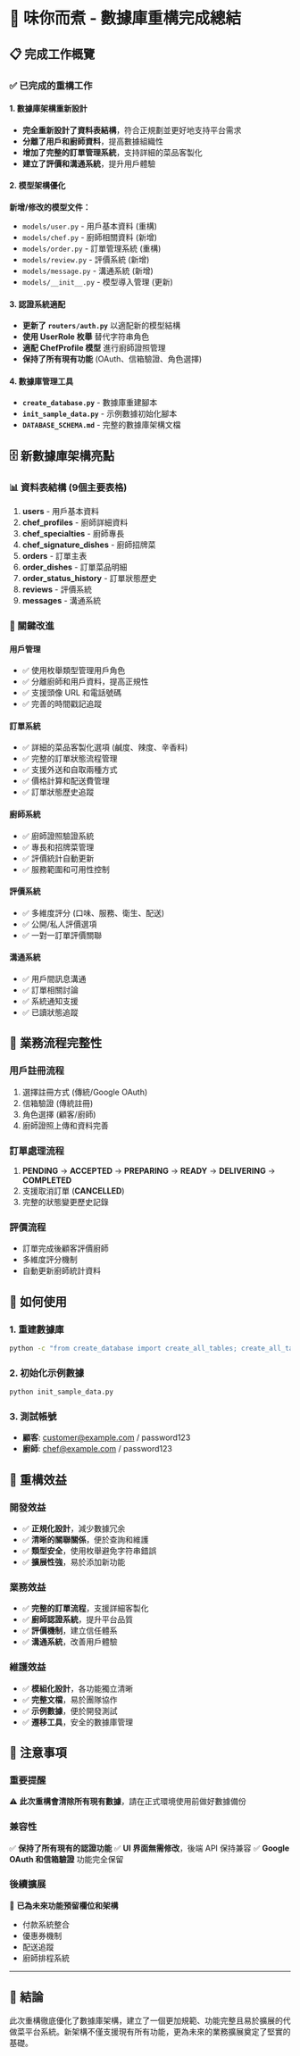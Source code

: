 # 🍳 味你而煮 - 數據庫重構完成總結

## 📋 完成工作概覽

### ✅ 已完成的重構工作

#### 1. 數據庫架構重新設計
- **完全重新設計了資料表結構**，符合正規劃並更好地支持平台需求
- **分離了用戶和廚師資料**，提高數據組織性
- **增加了完整的訂單管理系統**，支持詳細的菜品客製化
- **建立了評價和溝通系統**，提升用戶體驗

#### 2. 模型架構優化

**新增/修改的模型文件：**
- `models/user.py` - 用戶基本資料 (重構)
- `models/chef.py` - 廚師相關資料 (新增)
- `models/order.py` - 訂單管理系統 (重構)
- `models/review.py` - 評價系統 (新增) 
- `models/message.py` - 溝通系統 (新增)
- `models/__init__.py` - 模型導入管理 (更新)

#### 3. 認證系統適配
- **更新了 `routers/auth.py`** 以適配新的模型結構
- **使用 UserRole 枚舉** 替代字符串角色
- **適配 ChefProfile 模型** 進行廚師證照管理
- **保持了所有現有功能** (OAuth、信箱驗證、角色選擇)

#### 4. 數據庫管理工具
- **`create_database.py`** - 數據庫重建腳本
- **`init_sample_data.py`** - 示例數據初始化腳本
- **`DATABASE_SCHEMA.md`** - 完整的數據庫架構文檔

## 🗄️ 新數據庫架構亮點

### 📊 資料表結構 (9個主要表格)

1. **users** - 用戶基本資料
2. **chef_profiles** - 廚師詳細資料
3. **chef_specialties** - 廚師專長
4. **chef_signature_dishes** - 廚師招牌菜
5. **orders** - 訂單主表
6. **order_dishes** - 訂單菜品明細
7. **order_status_history** - 訂單狀態歷史
8. **reviews** - 評價系統
9. **messages** - 溝通系統

### 🔑 關鍵改進

#### 用戶管理
- ✅ 使用枚舉類型管理用戶角色
- ✅ 分離廚師和用戶資料，提高正規性
- ✅ 支援頭像 URL 和電話號碼
- ✅ 完善的時間戳記追蹤

#### 訂單系統
- ✅ 詳細的菜品客製化選項 (鹹度、辣度、辛香料)
- ✅ 完整的訂單狀態流程管理
- ✅ 支援外送和自取兩種方式
- ✅ 價格計算和配送費管理
- ✅ 訂單狀態歷史追蹤

#### 廚師系統
- ✅ 廚師證照驗證系統
- ✅ 專長和招牌菜管理
- ✅ 評價統計自動更新
- ✅ 服務範圍和可用性控制

#### 評價系統
- ✅ 多維度評分 (口味、服務、衛生、配送)
- ✅ 公開/私人評價選項
- ✅ 一對一訂單評價關聯

#### 溝通系統
- ✅ 用戶間訊息溝通
- ✅ 訂單相關討論
- ✅ 系統通知支援
- ✅ 已讀狀態追蹤

## 🔄 業務流程完整性

### 用戶註冊流程
1. 選擇註冊方式 (傳統/Google OAuth)
2. 信箱驗證 (傳統註冊)
3. 角色選擇 (顧客/廚師)
4. 廚師證照上傳和資料完善

### 訂單處理流程
1. **PENDING** → **ACCEPTED** → **PREPARING** → **READY** → **DELIVERING** → **COMPLETED**
2. 支援取消訂單 (**CANCELLED**)
3. 完整的狀態變更歷史記錄

### 評價流程
- 訂單完成後顧客評價廚師
- 多維度評分機制
- 自動更新廚師統計資料

## 🚀 如何使用

### 1. 重建數據庫
```bash
python -c "from create_database import create_all_tables; create_all_tables()"
```

### 2. 初始化示例數據
```bash
python init_sample_data.py
```

### 3. 測試帳號
- **顧客**: customer@example.com / password123
- **廚師**: chef@example.com / password123

## 🎯 重構效益

### 開發效益
- ✅ **正規化設計**，減少數據冗余
- ✅ **清晰的關聯關係**，便於查詢和維護
- ✅ **類型安全**，使用枚舉避免字符串錯誤
- ✅ **擴展性強**，易於添加新功能

### 業務效益
- ✅ **完整的訂單流程**，支援詳細客製化
- ✅ **廚師認證系統**，提升平台品質
- ✅ **評價機制**，建立信任體系
- ✅ **溝通系統**，改善用戶體驗

### 維護效益
- ✅ **模組化設計**，各功能獨立清晰
- ✅ **完整文檔**，易於團隊協作
- ✅ **示例數據**，便於開發測試
- ✅ **遷移工具**，安全的數據庫管理

## 📝 注意事項

### 重要提醒
⚠️ **此次重構會清除所有現有數據**，請在正式環境使用前做好數據備份

### 兼容性
✅ **保持了所有現有的認證功能**
✅ **UI 界面無需修改**，後端 API 保持兼容
✅ **Google OAuth 和信箱驗證** 功能完全保留

### 後續擴展
🚀 **已為未來功能預留欄位和架構**
- 付款系統整合
- 優惠券機制
- 配送追蹤
- 廚師排程系統

---

## 🎉 結論

此次重構徹底優化了數據庫架構，建立了一個更加規範、功能完整且易於擴展的代做菜平台系統。新架構不僅支援現有所有功能，更為未來的業務擴展奠定了堅實的基礎。 